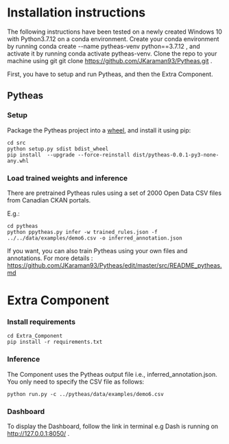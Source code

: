 
# Installation instructions

The following instructions have been tested on a newly created Windows 10 with Python3.7.12 on a conda environment. Create your conda environment by running conda create --name pytheas-venv python==3.7.12 , 
and activate it by running conda activate pytheas-venv. 
Clone the repo to your machine using git git clone https://github.com/JKaraman93/Pytheas.git .

First, you have to setup and run Pytheas, and then the Extra Component.


## Pytheas

### Setup

Package the Pytheas project into a [wheel](https://realpython.com/python-wheels/), and install it using pip:
```
cd src
python setup.py sdist bdist_wheel
pip install  --upgrade --force-reinstall dist/pytheas-0.0.1-py3-none-any.whl
```

### Load trained weights and inference
There are pretrained Pytheas rules using a set of 2000 Open Data CSV files from Canadian CKAN portals.

E.g.:
```
cd pytheas
python ppytheas.py infer -w trained_rules.json -f ../../data/examples/demo6.csv -o inferred_annotation.json
```
If you want, you can also train Pytheas using your own files and annotations.
For more details : https://github.com/JKaraman93/Pytheas/edit/master/src/README_pytheas.md


# Extra Component

### Install requirements

```
cd Extra_Component
pip install -r requirements.txt
```
### Inference

The Component uses the Pytheas output file i.e., inferred_annotation.json. You only need to specify the CSV file as follows: 

```
python run.py -c ../pytheas/data/examples/demo6.csv
```

### Dashboard

To display the Dashboard, follow the link in terminal e.g Dash is running on http://127.0.0.1:8050/ .



